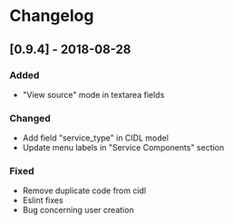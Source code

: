 # Changelog

## [0.9.4] - 2018-08-28

### Added
- "View source" mode in textarea fields

### Changed
- Add field "service_type" in CIDL model
- Update menu labels in "Service Components" section

### Fixed
- Remove duplicate code from cidl
- Eslint fixes
- Bug concerning user creation 
